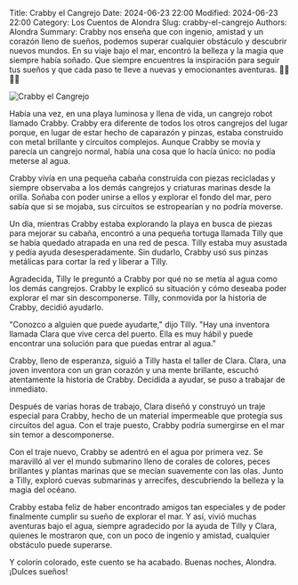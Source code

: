 Title: Crabby el Cangrejo
Date: 2024-06-23 22:00
Modified: 2024-06-23 22:00
Category: Los Cuentos de Alondra
Slug: crabby-el-cangrejo
Authors: Alondra
Summary: Crabby nos enseña que con ingenio, amistad y un corazón lleno de sueños, podemos superar cualquier obstáculo y descubrir nuevos mundos. En su viaje bajo el mar, encontró la belleza y la magia que siempre había soñado. Que siempre encuentres la inspiración para seguir tus sueños y que cada paso te lleve a nuevas y emocionantes aventuras. 🌟🌊🦀✨

![Crabby el Cangrejo](theme/images/17_crabby.webp)

Había una vez, en una playa luminosa y llena de vida, un cangrejo robot llamado Crabby. Crabby era diferente de todos los otros cangrejos del lugar porque, en lugar de estar hecho de caparazón y pinzas, estaba construido con metal brillante y circuitos complejos. Aunque Crabby se movía y parecía un cangrejo normal, había una cosa que lo hacía único: no podía meterse al agua.

Crabby vivía en una pequeña cabaña construida con piezas recicladas y siempre observaba a los demás cangrejos y criaturas marinas desde la orilla. Soñaba con poder unirse a ellos y explorar el fondo del mar, pero sabía que si se mojaba, sus circuitos se estropearían y no podría moverse.

Un día, mientras Crabby estaba explorando la playa en busca de piezas para mejorar su cabaña, encontró a una pequeña tortuga llamada Tilly que se había quedado atrapada en una red de pesca. Tilly estaba muy asustada y pedía ayuda desesperadamente. Sin dudarlo, Crabby usó sus pinzas metálicas para cortar la red y liberar a Tilly.

Agradecida, Tilly le preguntó a Crabby por qué no se metía al agua como los demás cangrejos. Crabby le explicó su situación y cómo deseaba poder explorar el mar sin descomponerse. Tilly, conmovida por la historia de Crabby, decidió ayudarlo.

"Conozco a alguien que puede ayudarte," dijo Tilly. "Hay una inventora llamada Clara que vive cerca del puerto. Ella es muy hábil y puede encontrar una solución para que puedas entrar al agua."

Crabby, lleno de esperanza, siguió a Tilly hasta el taller de Clara. Clara, una joven inventora con un gran corazón y una mente brillante, escuchó atentamente la historia de Crabby. Decidida a ayudar, se puso a trabajar de inmediato.

Después de varias horas de trabajo, Clara diseñó y construyó un traje especial para Crabby, hecho de un material impermeable que protegía sus circuitos del agua. Con el traje puesto, Crabby podría sumergirse en el mar sin temor a descomponerse.

Con el traje nuevo, Crabby se adentró en el agua por primera vez. Se maravilló al ver el mundo submarino lleno de corales de colores, peces brillantes y plantas marinas que se mecían suavemente con las olas. Junto a Tilly, exploró cuevas submarinas y arrecifes, descubriendo la belleza y la magia del océano.

Crabby estaba feliz de haber encontrado amigos tan especiales y de poder finalmente cumplir su sueño de explorar el mar. Y así, vivió muchas aventuras bajo el agua, siempre agradecido por la ayuda de Tilly y Clara, quienes le mostraron que, con un poco de ingenio y amistad, cualquier obstáculo puede superarse.

Y colorín colorado, este cuento se ha acabado. Buenas noches, Alondra. ¡Dulces sueños!